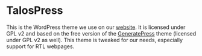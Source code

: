 TalosPress
==================

This is the WordPress theme we use on our [website](http://talos4757.org). It is licensed under GPL v2 and based on the free version of the [GeneratePress](http://generatepress.com) theme (licensed under GPL v2 as well).
This theme is tweaked for our needs, especially support for RTL webpages.